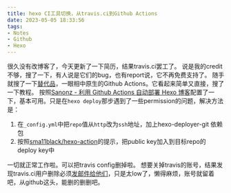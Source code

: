 ```yaml
---
title: hexo CI工具切换，从travis.ci到Github Actions
date: 2023-05-05 18:33:56
tags:
- Notes
- Github
- Hexo
---
```


很久没有改博客了，今天更新了一下简历，结果travis.ci罢工了。
说是我的credit不够，搜了一下，有人说是它们的bug，也有report说，它不再免费支持了。
随手就搜了一下[替代品](https://earthly.dev/blog/migrating-from-travis/)，一眼相中原生的Github Actions。它看起来简单又直接，搜了一下教程。
按照[Sanonz - 利用 Github Actions 自动部署 Hexo 博客](https://sanonz.github.io/2020/deploy-a-hexo-blog-from-github-actions/)配置了一下，基本可用。只是在`hexo deploy`那步遇到了一些permission的问题，解决方法是：
1. 在`_config.yml`中把`repo`值从`http`改为`ssh`地址，加上hexo-deployer-git 依赖包
2. 按照[sma11black/hexo-action](https://github.com/sma11black/hexo-action#step-1-setup-deploy-keys-and-secrets)的提示，把public key加入到目标repo的deploy key中

一切就正常工作啦。可以把travis config删掉啦。
想要关掉travis的账号，结果发现travis.ci用户删除必须[发邮件给他们](https://travis-ci.community/t/account-removal/13164)，只是太low了，懒得麻烦，账号就留着吧，从github这头，能删的删删吧。

